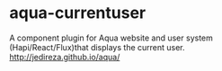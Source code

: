 # aqua-currentuser
A component plugin for Aqua website and user system (Hapi/React/Flux)that displays the current user.
http://jedireza.github.io/aqua/ 
